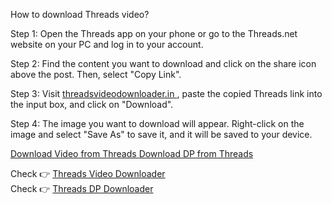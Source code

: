 How to download Threads video?

Step 1: Open the Threads app on your phone or go to the Threads.net website on your PC and log in to your account.

Step 2: Find the content you want to download and click on the share icon above the post. Then, select "Copy Link".

Step 3: Visit <a href="https://threadsvideodownloader.in/"> threadsvideodownloader.in </a>, paste the copied Threads link into the input box, and click on "Download".

Step 4: The image you want to download will appear. Right-click on the image and select "Save As" to save it, and it will be saved to your device.

<a href="https://threadsvideodownloader.in/"> Download Video from Threads </a>
<a href="http://threadsdpdownload.com/"> Download DP from Threads </a>

Check 👉 <a href="https://threadsvideodownloader.in/"> Threads Video Downloader </a> <br>
Check 👉 <a href="https://threadsdpdownload.com/"> Threads DP Downloader </a>
